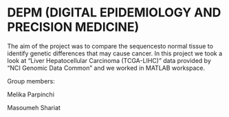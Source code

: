 # DEPM (DIGITAL EPIDEMIOLOGY AND PRECISION MEDICINE)

The aim of the project was to compare the sequencesto normal tissue to identify genetic differences that may cause cancer.
In this project we took a look at “Liver Hepatocellular Carcinoma (TCGA-LIHC)” data provided by “NCI Genomic Data Common” and we worked in MATLAB workspace.

Group members:

Melika Parpinchi

Masoumeh Shariat
